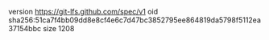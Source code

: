 version https://git-lfs.github.com/spec/v1
oid sha256:51ca7f4bb09dd8e8cf4e6c7d47bc3852795ee864819da5798f5112ea37154bbc
size 1208
